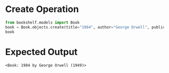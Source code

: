 # Create Operation

```python
from bookshelf.models import Book
book = Book.objects.create(title="1984", author="George Orwell", publication_year=1949)
book
```

# Expected Output

`<Book: 1984 by George Orwell (1949)>`
